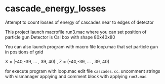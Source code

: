 # cascade_energy_losses
Attempt to count losses of energy of cascades near to edges of detector

This project launch macrofile run3.mac where you can set position of particle gun
Detector is CsI box with shape 80x40x80




You can also launch program with macro file loop.mac that set particle gun in positions of grid 
            
X = (-40,-39, ... , 39, 40)  ,  Z = (-40,-39, ... , 39, 40)

for execute program with loop.mac edit file `cascades.cc`.  uncomment strings with vismanager applying and comment block with applying `run3.mac`. 
